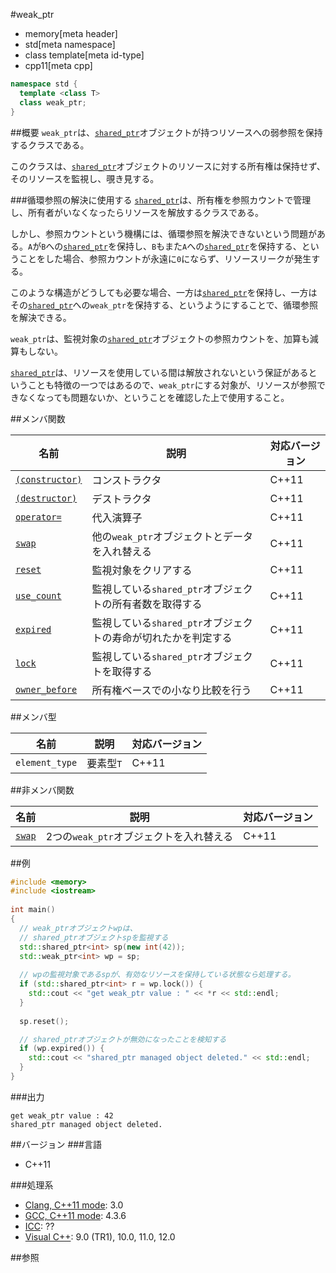 #weak_ptr
* memory[meta header]
* std[meta namespace]
* class template[meta id-type]
* cpp11[meta cpp]

```cpp
namespace std {
  template <class T>
  class weak_ptr;
}
```

##概要
`weak_ptr`は、[`shared_ptr`](/reference/memory/shared_ptr.md)オブジェクトが持つリソースへの弱参照を保持するクラスである。

このクラスは、[`shared_ptr`](/reference/memory/shared_ptr.md)オブジェクトのリソースに対する所有権は保持せず、そのリソースを監視し、覗き見する。


###循環参照の解決に使用する
[`shared_ptr`](/reference/memory/shared_ptr.md)は、所有権を参照カウントで管理し、所有者がいなくなったらリソースを解放するクラスである。

しかし、参照カウントという機構には、循環参照を解決できないという問題がある。`A`が`B`への[`shared_ptr`](/reference/memory/shared_ptr.md)を保持し、`B`もまた`A`への[`shared_ptr`](/reference/memory/shared_ptr.md)を保持する、ということをした場合、参照カウントが永遠に`0`にならず、リソースリークが発生する。

このような構造がどうしても必要な場合、一方は[`shared_ptr`](/reference/memory/shared_ptr.md)を保持し、一方はその[`shared_ptr`](/reference/memory/shared_ptr.md)への`weak_ptr`を保持する、というようにすることで、循環参照を解決できる。

`weak_ptr`は、監視対象の[`shared_ptr`](/reference/memory/shared_ptr.md)オブジェクトの参照カウントを、加算も減算もしない。

[`shared_ptr`](/reference/memory/shared_ptr.md)は、リソースを使用している間は解放されないという保証があるということも特徴の一つではあるので、`weak_ptr`にする対象が、リソースが参照できなくなっても問題ないか、ということを確認した上で使用すること。


##メンバ関数

| 名前 | 説明 | 対応バージョン |
|-------------------------------------------|----------------------------------------------------------------|-------|
| [`(constructor)`](./weak_ptr/op_constructor.md) | コンストラクタ                                                 | C++11 |
| [`(destructor)`](./weak_ptr/op_destructor.md) | デストラクタ                                                   | C++11 |
| [`operator=`](./weak_ptr/op_assign.md)    | 代入演算子                                                     | C++11 |
| [`swap`](./weak_ptr/swap.md)              | 他の`weak_ptr`オブジェクトとデータを入れ替える                 | C++11 |
| [`reset`](./weak_ptr/reset.md)            | 監視対象をクリアする                                           | C++11 |
| [`use_count`](./weak_ptr/use_count.md)    | 監視している`shared_ptr`オブジェクトの所有者数を取得する       | C++11 |
| [`expired`](./weak_ptr/expired.md)        | 監視している`shared_ptr`オブジェクトの寿命が切れたかを判定する | C++11 |
| [`lock`](./weak_ptr/lock.md)              | 監視している`shared_ptr`オブジェクトを取得する                 | C++11 |
| [`owner_before`](./weak_ptr/owner_before.md) | 所有権ベースでの小なり比較を行う                            | C++11 |


##メンバ型

| 名前           | 説明      | 対応バージョン |
|----------------|-----------|-------|
| `element_type` | 要素型`T` | C++11 |


##非メンバ関数

| 名前 | 説明 | 対応バージョン |
|-----------------------------------|-----------------------------------------|-------|
| [`swap`](./weak_ptr/swap_free.md) | 2つの`weak_ptr`オブジェクトを入れ替える | C++11 |


##例
```cpp
#include <memory>
#include <iostream>
 
int main()
{
  // weak_ptrオブジェクトwpは、
  // shared_ptrオブジェクトspを監視する
  std::shared_ptr<int> sp(new int(42));
  std::weak_ptr<int> wp = sp;
 
  // wpの監視対象であるspが、有効なリソースを保持している状態なら処理する。
  if (std::shared_ptr<int> r = wp.lock()) {
    std::cout << "get weak_ptr value : " << *r << std::endl;
  }
 
  sp.reset();

  // shared_ptrオブジェクトが無効になったことを検知する
  if (wp.expired()) {
    std::cout << "shared_ptr managed object deleted." << std::endl;
  }
}
```

###出力
```
get weak_ptr value : 42
shared_ptr managed object deleted.
```

##バージョン
###言語
- C++11

###処理系
- [Clang, C++11 mode](/implementation.md#clang): 3.0
- [GCC, C++11 mode](/implementation.md#gcc): 4.3.6
- [ICC](/implementation.md#icc): ??
- [Visual C++](/implementation.md#visual_cpp): 9.0 (TR1), 10.0, 11.0, 12.0

##参照

